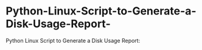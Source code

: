 # Python-Linux-Script-to-Generate-a-Disk-Usage-Report-
Python Linux Script to Generate a Disk Usage Report:
